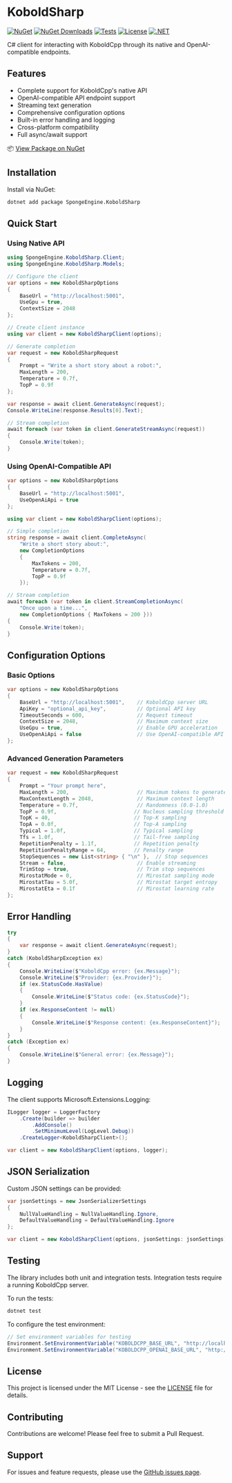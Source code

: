 # KoboldSharp
[![NuGet](https://img.shields.io/nuget/v/SpongeEngine.KoboldSharp.svg)](https://www.nuget.org/packages/SpongeEngine.KoboldSharp)
[![NuGet Downloads](https://img.shields.io/nuget/dt/SpongeEngine.KoboldSharp.svg)](https://www.nuget.org/packages/SpongeEngine.KoboldSharp)
[![Tests](https://github.com/SpongeEngine/KoboldSharp/actions/workflows/test.yml/badge.svg)](https://github.com/SpongeEngine/KoboldSharp/actions/workflows/test.yml)
[![License](https://img.shields.io/github/license/SpongeEngine/KoboldSharp)](LICENSE)
[![.NET](https://img.shields.io/badge/.NET-6.0%20%7C%207.0%20%7C%208.0%2B-512BD4)](https://dotnet.microsoft.com/download)

C# client for interacting with KoboldCpp through its native and OpenAI-compatible endpoints.

## Features
- Complete support for KoboldCpp's native API
- OpenAI-compatible API endpoint support
- Streaming text generation
- Comprehensive configuration options
- Built-in error handling and logging
- Cross-platform compatibility
- Full async/await support

📦 [View Package on NuGet](https://www.nuget.org/packages/SpongeEngine.KoboldSharp)

## Installation
Install via NuGet:
```bash
dotnet add package SpongeEngine.KoboldSharp
```

## Quick Start

### Using Native API
```csharp
using SpongeEngine.KoboldSharp.Client;
using SpongeEngine.KoboldSharp.Models;

// Configure the client
var options = new KoboldSharpOptions
{
    BaseUrl = "http://localhost:5001",
    UseGpu = true,
    ContextSize = 2048
};

// Create client instance
using var client = new KoboldSharpClient(options);

// Generate completion
var request = new KoboldSharpRequest
{
    Prompt = "Write a short story about a robot:",
    MaxLength = 200,
    Temperature = 0.7f,
    TopP = 0.9f
};

var response = await client.GenerateAsync(request);
Console.WriteLine(response.Results[0].Text);

// Stream completion
await foreach (var token in client.GenerateStreamAsync(request))
{
    Console.Write(token);
}
```

### Using OpenAI-Compatible API
```csharp
var options = new KoboldSharpOptions
{
    BaseUrl = "http://localhost:5001",
    UseOpenAiApi = true
};

using var client = new KoboldSharpClient(options);

// Simple completion
string response = await client.CompleteAsync(
    "Write a short story about:",
    new CompletionOptions
    {
        MaxTokens = 200,
        Temperature = 0.7f,
        TopP = 0.9f
    });

// Stream completion
await foreach (var token in client.StreamCompletionAsync(
    "Once upon a time...",
    new CompletionOptions { MaxTokens = 200 }))
{
    Console.Write(token);
}
```

## Configuration Options

### Basic Options
```csharp
var options = new KoboldSharpOptions
{
    BaseUrl = "http://localhost:5001",    // KoboldCpp server URL
    ApiKey = "optional_api_key",          // Optional API key
    TimeoutSeconds = 600,                 // Request timeout
    ContextSize = 2048,                   // Maximum context size
    UseGpu = true,                        // Enable GPU acceleration
    UseOpenAiApi = false                  // Use OpenAI-compatible API
};
```

### Advanced Generation Parameters
```csharp
var request = new KoboldSharpRequest
{
    Prompt = "Your prompt here",
    MaxLength = 200,                      // Maximum tokens to generate
    MaxContextLength = 2048,              // Maximum context length
    Temperature = 0.7f,                   // Randomness (0.0-1.0)
    TopP = 0.9f,                         // Nucleus sampling threshold
    TopK = 40,                           // Top-K sampling
    TopA = 0.0f,                         // Top-A sampling
    Typical = 1.0f,                      // Typical sampling
    Tfs = 1.0f,                          // Tail-free sampling
    RepetitionPenalty = 1.1f,            // Repetition penalty
    RepetitionPenaltyRange = 64,         // Penalty range
    StopSequences = new List<string> { "\n" },  // Stop sequences
    Stream = false,                       // Enable streaming
    TrimStop = true,                      // Trim stop sequences
    MirostatMode = 0,                     // Mirostat sampling mode
    MirostatTau = 5.0f,                   // Mirostat target entropy
    MirostatEta = 0.1f                    // Mirostat learning rate
};
```

## Error Handling
```csharp
try
{
    var response = await client.GenerateAsync(request);
}
catch (KoboldSharpException ex)
{
    Console.WriteLine($"KoboldCpp error: {ex.Message}");
    Console.WriteLine($"Provider: {ex.Provider}");
    if (ex.StatusCode.HasValue)
    {
        Console.WriteLine($"Status code: {ex.StatusCode}");
    }
    if (ex.ResponseContent != null)
    {
        Console.WriteLine($"Response content: {ex.ResponseContent}");
    }
}
catch (Exception ex)
{
    Console.WriteLine($"General error: {ex.Message}");
}
```

## Logging
The client supports Microsoft.Extensions.Logging:

```csharp
ILogger logger = LoggerFactory
    .Create(builder => builder
        .AddConsole()
        .SetMinimumLevel(LogLevel.Debug))
    .CreateLogger<KoboldSharpClient>();

var client = new KoboldSharpClient(options, logger);
```

## JSON Serialization
Custom JSON settings can be provided:

```csharp
var jsonSettings = new JsonSerializerSettings
{
    NullValueHandling = NullValueHandling.Ignore,
    DefaultValueHandling = DefaultValueHandling.Ignore
};

var client = new KoboldSharpClient(options, jsonSettings: jsonSettings);
```

## Testing
The library includes both unit and integration tests. Integration tests require a running KoboldCpp server.

To run the tests:
```bash
dotnet test
```

To configure the test environment:
```csharp
// Set environment variables for testing
Environment.SetEnvironmentVariable("KOBOLDCPP_BASE_URL", "http://localhost:5001");
Environment.SetEnvironmentVariable("KOBOLDCPP_OPENAI_BASE_URL", "http://localhost:5001/v1");
```

## License
This project is licensed under the MIT License - see the [LICENSE](LICENSE) file for details.

## Contributing
Contributions are welcome! Please feel free to submit a Pull Request.

## Support
For issues and feature requests, please use the [GitHub issues page](https://github.com/SpongeEngine/KoboldSharp/issues).
